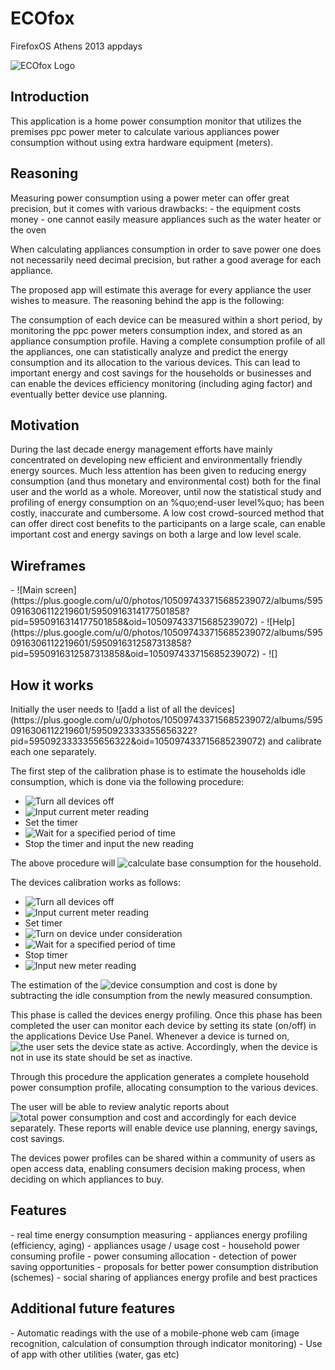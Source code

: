 ECOfox
======

FirefoxOS Athens 2013 appdays

![ECOfox Logo](https://drive.google.com/file/d/0ByBL_QSpIwQ3RGlUdjEzSnhPOVk/edit?usp=sharing)

<h2>Introduction</h2>
This application is a home power consumption monitor that utilizes the premises ppc power meter to calculate various appliances power consumption without using extra hardware equipment (meters).

<h2>Reasoning</h2>
Measuring power consumption using a power meter can offer great precision, but it comes with various drawbacks:
- the equipment costs money
- one cannot easily measure appliances such as the water heater or the oven

When calculating appliances consumption in order to save power one does not necessarily need decimal precision, but rather a good average for each appliance.

The proposed app will estimate this average for every appliance the user wishes to measure. The reasoning behind the app is the following:

The consumption of each device can be measured within a short period, by monitoring the ppc power meters consumption index, and stored as an appliance consumption profile. Having a complete consumption profile of all the appliances, one can statistically analyze and predict the energy consumption and its allocation to the various devices. This can lead to important energy and cost savings for the households or businesses and can enable the devices efficiency monitoring (including aging factor) and eventually better device use planning.

<h2>Motivation</h2>
During the last decade energy management efforts have mainly concentrated on developing new efficient and environmentally friendly energy sources. Much less attention has been given to reducing energy consumption (and thus monetary and environmental cost) both for the final user and the world as a whole. Moreover, until now the statistical study and profiling of energy consumption on an %quo;end-user level%quo; has been costly, inaccurate and cumbersome. A low cost crowd-sourced method that can offer direct cost benefits to the participants on a large scale, can enable important cost and energy savings on both a large and low level scale. 

<h2>Wireframes</h2>
- ![Main screen](https://plus.google.com/u/0/photos/105097433715685239072/albums/5950916306112219601/5950916314177501858?pid=5950916314177501858&oid=105097433715685239072)
- ![Help] (https://plus.google.com/u/0/photos/105097433715685239072/albums/5950916306112219601/5950916312587313858?pid=5950916312587313858&oid=105097433715685239072)
- ![]

<h2>How it works</h2>
Initially the user needs to ![add a list of all the devices](https://plus.google.com/u/0/photos/105097433715685239072/albums/5950916306112219601/5950923333355656322?pid=5950923333355656322&oid=105097433715685239072) and calibrate each one separately. 

The first step of the calibration phase is to estimate the households idle consumption, which is done via the following procedure:
- ![Turn all devices off](https://plus.google.com/u/0/photos/105097433715685239072/albums/5950916306112219601/5950916313984724450?pid=5950916313984724450&oid=105097433715685239072)
- ![Input current meter reading](https://plus.google.com/u/0/photos/105097433715685239072/albums/5950916306112219601/5950916314882012242?pid=5950916314882012242&oid=105097433715685239072)
- Set the timer
- ![Wait for a specified period of time](https://plus.google.com/u/0/photos/105097433715685239072/albums/5950916306112219601/5950916314277139922?pid=5950916314277139922&oid=105097433715685239072)
- Stop the timer and input the new reading

The above procedure will ![calculate base consumption](https://plus.google.com/u/0/photos/105097433715685239072/albums/5950916306112219601/5950916313824243330?pid=5950916313824243330&oid=105097433715685239072) for the household.

The devices calibration works as follows:
- ![Turn all devices off](https://plus.google.com/u/0/photos/105097433715685239072/albums/5950916306112219601/5950916313984724450?pid=5950916313984724450&oid=105097433715685239072)
- ![Input current meter reading](https://plus.google.com/u/0/photos/105097433715685239072/albums/5950916306112219601/5950923333192973842?pid=5950923333192973842&oid=105097433715685239072)
- Set timer
- ![Turn on device under consideration](https://plus.google.com/u/0/photos/105097433715685239072/albums/5950916306112219601/5950923333571580514?pid=5950923333571580514&oid=105097433715685239072)
- ![Wait for a specified period of time](https://plus.google.com/u/0/photos/105097433715685239072/albums/5950916306112219601/5950916314277139922?pid=5950916314277139922&oid=105097433715685239072)
- Stop timer
- ![Input new meter reading](https://plus.google.com/u/0/photos/105097433715685239072/albums/5950916306112219601/5950923333719460578?pid=5950923333719460578&oid=105097433715685239072)

The estimation of the ![device consumption and cost](https://plus.google.com/u/0/photos/105097433715685239072/albums/5950916306112219601/5950923334708580786?pid=5950923334708580786&oid=105097433715685239072) is done by subtracting the idle consumption from the newly measured consumption.

This phase is called the devices energy profiling. Once this phase has been completed the user can monitor each device by setting its state (on/off) in the applications Device Use Panel. Whenever a device is turned on, ![the user sets the device state as active](https://plus.google.com/u/0/photos/105097433715685239072/albums/5950916306112219601/5950923334448704018?pid=5950923334448704018&oid=105097433715685239072). Accordingly, when the device is not in use its state should be set as inactive.

Through this procedure the application generates a complete household power consumption profile, allocating consumption to the various devices.

The user will be able to review analytic reports about ![total power consumption](https://plus.google.com/u/0/photos/105097433715685239072/albums/5950916306112219601/5950923335156649602?pid=5950923335156649602&oid=105097433715685239072) and cost and accordingly for each device separately. These reports will enable device use planning, energy savings, cost savings.

The devices power profiles can be shared within a community of users as open access data, enabling consumers decision making process, when deciding on which appliances to buy.

<h2>Features</h2>
- real time energy consumption measuring
- appliances energy profiling (efficiency, aging)
- appliances usage / usage cost
- household power consuming profile
- power consuming allocation
- detection of power saving opportunities
- proposals for better power consumption distribution (schemes)
- social sharing of appliances energy profile and best practices

<h2>Additional future features</h2>
- Automatic readings with the use of a mobile-phone web cam (image recognition, calculation of consumption through indicator monitoring)
- Use of app with other utilities (water, gas etc)

